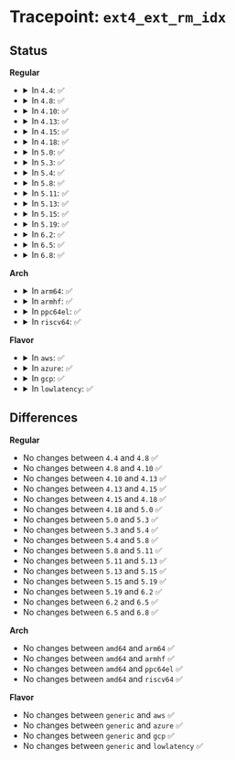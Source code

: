 # Tracepoint: <code>ext4_ext_rm_idx</code>

## Status
<b>Regular</b>
<ul>
<li>
<details>
<summary>In <code>4.4</code>: ✅</summary>

Event:

```c
struct trace_event_raw_ext4_ext_rm_idx {
    struct trace_entry ent;
    dev_t dev;
    ino_t ino;
    ext4_fsblk_t pblk;
    char __data[0];
};
```
Function:

```c
void trace_event_raw_event_ext4_ext_rm_idx(void *__data, struct inode *inode, ext4_fsblk_t pblk);
```
</details>
</li>
<li>
<details>
<summary>In <code>4.8</code>: ✅</summary>

Event:

```c
struct trace_event_raw_ext4_ext_rm_idx {
    struct trace_entry ent;
    dev_t dev;
    ino_t ino;
    ext4_fsblk_t pblk;
    char __data[0];
};
```
Function:

```c
void trace_event_raw_event_ext4_ext_rm_idx(void *__data, struct inode *inode, ext4_fsblk_t pblk);
```
</details>
</li>
<li>
<details>
<summary>In <code>4.10</code>: ✅</summary>

Event:

```c
struct trace_event_raw_ext4_ext_rm_idx {
    struct trace_entry ent;
    dev_t dev;
    ino_t ino;
    ext4_fsblk_t pblk;
    char __data[0];
};
```
Function:

```c
void trace_event_raw_event_ext4_ext_rm_idx(void *__data, struct inode *inode, ext4_fsblk_t pblk);
```
</details>
</li>
<li>
<details>
<summary>In <code>4.13</code>: ✅</summary>

Event:

```c
struct trace_event_raw_ext4_ext_rm_idx {
    struct trace_entry ent;
    dev_t dev;
    ino_t ino;
    ext4_fsblk_t pblk;
    char __data[0];
};
```
Function:

```c
void trace_event_raw_event_ext4_ext_rm_idx(void *__data, struct inode *inode, ext4_fsblk_t pblk);
```
</details>
</li>
<li>
<details>
<summary>In <code>4.15</code>: ✅</summary>

Event:

```c
struct trace_event_raw_ext4_ext_rm_idx {
    struct trace_entry ent;
    dev_t dev;
    ino_t ino;
    ext4_fsblk_t pblk;
    char __data[0];
};
```
Function:

```c
void trace_event_raw_event_ext4_ext_rm_idx(void *__data, struct inode *inode, ext4_fsblk_t pblk);
```
</details>
</li>
<li>
<details>
<summary>In <code>4.18</code>: ✅</summary>

Event:

```c
struct trace_event_raw_ext4_ext_rm_idx {
    struct trace_entry ent;
    dev_t dev;
    ino_t ino;
    ext4_fsblk_t pblk;
    char __data[0];
};
```
Function:

```c
void trace_event_raw_event_ext4_ext_rm_idx(void *__data, struct inode *inode, ext4_fsblk_t pblk);
```
</details>
</li>
<li>
<details>
<summary>In <code>5.0</code>: ✅</summary>

Event:

```c
struct trace_event_raw_ext4_ext_rm_idx {
    struct trace_entry ent;
    dev_t dev;
    ino_t ino;
    ext4_fsblk_t pblk;
    char __data[0];
};
```
Function:

```c
void trace_event_raw_event_ext4_ext_rm_idx(void *__data, struct inode *inode, ext4_fsblk_t pblk);
```
</details>
</li>
<li>
<details>
<summary>In <code>5.3</code>: ✅</summary>

Event:

```c
struct trace_event_raw_ext4_ext_rm_idx {
    struct trace_entry ent;
    dev_t dev;
    ino_t ino;
    ext4_fsblk_t pblk;
    char __data[0];
};
```
Function:

```c
void trace_event_raw_event_ext4_ext_rm_idx(void *__data, struct inode *inode, ext4_fsblk_t pblk);
```
</details>
</li>
<li>
<details>
<summary>In <code>5.4</code>: ✅</summary>

Event:

```c
struct trace_event_raw_ext4_ext_rm_idx {
    struct trace_entry ent;
    dev_t dev;
    ino_t ino;
    ext4_fsblk_t pblk;
    char __data[0];
};
```
Function:

```c
void trace_event_raw_event_ext4_ext_rm_idx(void *__data, struct inode *inode, ext4_fsblk_t pblk);
```
</details>
</li>
<li>
<details>
<summary>In <code>5.8</code>: ✅</summary>

Event:

```c
struct trace_event_raw_ext4_ext_rm_idx {
    struct trace_entry ent;
    dev_t dev;
    ino_t ino;
    ext4_fsblk_t pblk;
    char __data[0];
};
```
Function:

```c
void trace_event_raw_event_ext4_ext_rm_idx(void *__data, struct inode *inode, ext4_fsblk_t pblk);
```
</details>
</li>
<li>
<details>
<summary>In <code>5.11</code>: ✅</summary>

Event:

```c
struct trace_event_raw_ext4_ext_rm_idx {
    struct trace_entry ent;
    dev_t dev;
    ino_t ino;
    ext4_fsblk_t pblk;
    char __data[0];
};
```
Function:

```c
void trace_event_raw_event_ext4_ext_rm_idx(void *__data, struct inode *inode, ext4_fsblk_t pblk);
```
</details>
</li>
<li>
<details>
<summary>In <code>5.13</code>: ✅</summary>

Event:

```c
struct trace_event_raw_ext4_ext_rm_idx {
    struct trace_entry ent;
    dev_t dev;
    ino_t ino;
    ext4_fsblk_t pblk;
    char __data[0];
};
```
Function:

```c
void trace_event_raw_event_ext4_ext_rm_idx(void *__data, struct inode *inode, ext4_fsblk_t pblk);
```
</details>
</li>
<li>
<details>
<summary>In <code>5.15</code>: ✅</summary>

Event:

```c
struct trace_event_raw_ext4_ext_rm_idx {
    struct trace_entry ent;
    dev_t dev;
    ino_t ino;
    ext4_fsblk_t pblk;
    char __data[0];
};
```
Function:

```c
void trace_event_raw_event_ext4_ext_rm_idx(void *__data, struct inode *inode, ext4_fsblk_t pblk);
```
</details>
</li>
<li>
<details>
<summary>In <code>5.19</code>: ✅</summary>

Event:

```c
struct trace_event_raw_ext4_ext_rm_idx {
    struct trace_entry ent;
    dev_t dev;
    ino_t ino;
    ext4_fsblk_t pblk;
    char __data[0];
};
```
Function:

```c
void trace_event_raw_event_ext4_ext_rm_idx(void *__data, struct inode *inode, ext4_fsblk_t pblk);
```
</details>
</li>
<li>
<details>
<summary>In <code>6.2</code>: ✅</summary>

Event:

```c
struct trace_event_raw_ext4_ext_rm_idx {
    struct trace_entry ent;
    dev_t dev;
    ino_t ino;
    ext4_fsblk_t pblk;
    char __data[0];
};
```
Function:

```c
void trace_event_raw_event_ext4_ext_rm_idx(void *__data, struct inode *inode, ext4_fsblk_t pblk);
```
</details>
</li>
<li>
<details>
<summary>In <code>6.5</code>: ✅</summary>

Event:

```c
struct trace_event_raw_ext4_ext_rm_idx {
    struct trace_entry ent;
    dev_t dev;
    ino_t ino;
    ext4_fsblk_t pblk;
    char __data[0];
};
```
Function:

```c
void trace_event_raw_event_ext4_ext_rm_idx(void *__data, struct inode *inode, ext4_fsblk_t pblk);
```
</details>
</li>
<li>
<details>
<summary>In <code>6.8</code>: ✅</summary>

Event:

```c
struct trace_event_raw_ext4_ext_rm_idx {
    struct trace_entry ent;
    dev_t dev;
    ino_t ino;
    ext4_fsblk_t pblk;
    char __data[0];
};
```
Function:

```c
void trace_event_raw_event_ext4_ext_rm_idx(void *__data, struct inode *inode, ext4_fsblk_t pblk);
```
</details>
</li>
</ul>
<b>Arch</b>
<ul>
<li>
<details>
<summary>In <code>arm64</code>: ✅</summary>

Event:

```c
struct trace_event_raw_ext4_ext_rm_idx {
    struct trace_entry ent;
    dev_t dev;
    ino_t ino;
    ext4_fsblk_t pblk;
    char __data[0];
};
```
Function:

```c
void trace_event_raw_event_ext4_ext_rm_idx(void *__data, struct inode *inode, ext4_fsblk_t pblk);
```
</details>
</li>
<li>
<details>
<summary>In <code>armhf</code>: ✅</summary>

Event:

```c
struct trace_event_raw_ext4_ext_rm_idx {
    struct trace_entry ent;
    dev_t dev;
    ino_t ino;
    ext4_fsblk_t pblk;
    char __data[0];
};
```
Function:

```c
void trace_event_raw_event_ext4_ext_rm_idx(void *__data, struct inode *inode, ext4_fsblk_t pblk);
```
</details>
</li>
<li>
<details>
<summary>In <code>ppc64el</code>: ✅</summary>

Event:

```c
struct trace_event_raw_ext4_ext_rm_idx {
    struct trace_entry ent;
    dev_t dev;
    ino_t ino;
    ext4_fsblk_t pblk;
    char __data[0];
};
```
Function:

```c
void trace_event_raw_event_ext4_ext_rm_idx(void *__data, struct inode *inode, ext4_fsblk_t pblk);
```
</details>
</li>
<li>
<details>
<summary>In <code>riscv64</code>: ✅</summary>

Event:

```c
struct trace_event_raw_ext4_ext_rm_idx {
    struct trace_entry ent;
    dev_t dev;
    ino_t ino;
    ext4_fsblk_t pblk;
    char __data[0];
};
```
Function:

```c
void trace_event_raw_event_ext4_ext_rm_idx(void *__data, struct inode *inode, ext4_fsblk_t pblk);
```
</details>
</li>
</ul>
<b>Flavor</b>
<ul>
<li>
<details>
<summary>In <code>aws</code>: ✅</summary>

Event:

```c
struct trace_event_raw_ext4_ext_rm_idx {
    struct trace_entry ent;
    dev_t dev;
    ino_t ino;
    ext4_fsblk_t pblk;
    char __data[0];
};
```
Function:

```c
void trace_event_raw_event_ext4_ext_rm_idx(void *__data, struct inode *inode, ext4_fsblk_t pblk);
```
</details>
</li>
<li>
<details>
<summary>In <code>azure</code>: ✅</summary>

Event:

```c
struct trace_event_raw_ext4_ext_rm_idx {
    struct trace_entry ent;
    dev_t dev;
    ino_t ino;
    ext4_fsblk_t pblk;
    char __data[0];
};
```
Function:

```c
void trace_event_raw_event_ext4_ext_rm_idx(void *__data, struct inode *inode, ext4_fsblk_t pblk);
```
</details>
</li>
<li>
<details>
<summary>In <code>gcp</code>: ✅</summary>

Event:

```c
struct trace_event_raw_ext4_ext_rm_idx {
    struct trace_entry ent;
    dev_t dev;
    ino_t ino;
    ext4_fsblk_t pblk;
    char __data[0];
};
```
Function:

```c
void trace_event_raw_event_ext4_ext_rm_idx(void *__data, struct inode *inode, ext4_fsblk_t pblk);
```
</details>
</li>
<li>
<details>
<summary>In <code>lowlatency</code>: ✅</summary>

Event:

```c
struct trace_event_raw_ext4_ext_rm_idx {
    struct trace_entry ent;
    dev_t dev;
    ino_t ino;
    ext4_fsblk_t pblk;
    char __data[0];
};
```
Function:

```c
void trace_event_raw_event_ext4_ext_rm_idx(void *__data, struct inode *inode, ext4_fsblk_t pblk);
```
</details>
</li>
</ul>

## Differences
<b>Regular</b>
<ul>
<li>
No changes between <code>4.4</code> and <code>4.8</code> ✅
</li>
<li>
No changes between <code>4.8</code> and <code>4.10</code> ✅
</li>
<li>
No changes between <code>4.10</code> and <code>4.13</code> ✅
</li>
<li>
No changes between <code>4.13</code> and <code>4.15</code> ✅
</li>
<li>
No changes between <code>4.15</code> and <code>4.18</code> ✅
</li>
<li>
No changes between <code>4.18</code> and <code>5.0</code> ✅
</li>
<li>
No changes between <code>5.0</code> and <code>5.3</code> ✅
</li>
<li>
No changes between <code>5.3</code> and <code>5.4</code> ✅
</li>
<li>
No changes between <code>5.4</code> and <code>5.8</code> ✅
</li>
<li>
No changes between <code>5.8</code> and <code>5.11</code> ✅
</li>
<li>
No changes between <code>5.11</code> and <code>5.13</code> ✅
</li>
<li>
No changes between <code>5.13</code> and <code>5.15</code> ✅
</li>
<li>
No changes between <code>5.15</code> and <code>5.19</code> ✅
</li>
<li>
No changes between <code>5.19</code> and <code>6.2</code> ✅
</li>
<li>
No changes between <code>6.2</code> and <code>6.5</code> ✅
</li>
<li>
No changes between <code>6.5</code> and <code>6.8</code> ✅
</li>
</ul>
<b>Arch</b>
<ul>
<li>
No changes between <code>amd64</code> and <code>arm64</code> ✅
</li>
<li>
No changes between <code>amd64</code> and <code>armhf</code> ✅
</li>
<li>
No changes between <code>amd64</code> and <code>ppc64el</code> ✅
</li>
<li>
No changes between <code>amd64</code> and <code>riscv64</code> ✅
</li>
</ul>
<b>Flavor</b>
<ul>
<li>
No changes between <code>generic</code> and <code>aws</code> ✅
</li>
<li>
No changes between <code>generic</code> and <code>azure</code> ✅
</li>
<li>
No changes between <code>generic</code> and <code>gcp</code> ✅
</li>
<li>
No changes between <code>generic</code> and <code>lowlatency</code> ✅
</li>
</ul>
